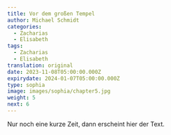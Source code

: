 ```yaml
---
title: Vor dem großen Tempel
author: Michael Schmidt
categories:
  - Zacharias
  - Elisabeth
tags:
  - Zacharias
  - Elisabeth
translation: original
date: 2023-11-08T05:00:00.000Z
expirydate: 2024-01-07T05:00:00.000Z
type: sophia
image: images/sophia/chapter5.jpg
weight: 5
next: 6
---
```

Nur noch eine kurze Zeit, dann erscheint hier der Text.